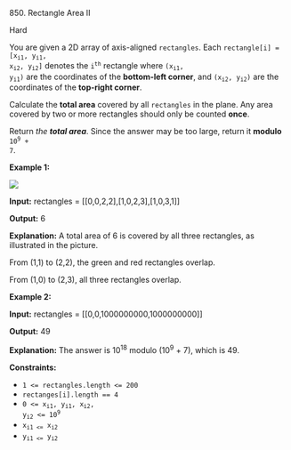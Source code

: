 850\. Rectangle Area II

Hard

You are given a 2D array of axis-aligned `rectangles`. Each <code>rectangle[i] = [x<sub>i1</sub>, y<sub>i1</sub>, x<sub>i2</sub>, y<sub>i2</sub>]</code> denotes the <code>i<sup>th</sup></code> rectangle where <code>(x<sub>i1</sub>, y<sub>i1</sub>)</code> are the coordinates of the **bottom-left corner**, and <code>(x<sub>i2</sub>, y<sub>i2</sub>)</code> are the coordinates of the **top-right corner**.

Calculate the **total area** covered by all `rectangles` in the plane. Any area covered by two or more rectangles should only be counted **once**.

Return _the **total area**_. Since the answer may be too large, return it **modulo** <code>10<sup>9</sup> + 7</code>.

**Example 1:**

![](https://s3-lc-upload.s3.amazonaws.com/uploads/2018/06/06/rectangle_area_ii_pic.png)

**Input:** rectangles = [[0,0,2,2],[1,0,2,3],[1,0,3,1]]

**Output:** 6

**Explanation:** A total area of 6 is covered by all three rectangles, as illustrated in the picture. 

From (1,1) to (2,2), the green and red rectangles overlap. 

From (1,0) to (2,3), all three rectangles overlap.

**Example 2:**

**Input:** rectangles = [[0,0,1000000000,1000000000]]

**Output:** 49

**Explanation:** The answer is 10<sup>18</sup> modulo (10<sup>9</sup> + 7), which is 49.

**Constraints:**

*   `1 <= rectangles.length <= 200`
*   `rectanges[i].length == 4`
*   <code>0 <= x<sub>i1</sub>, y<sub>i1</sub>, x<sub>i2</sub>, y<sub>i2</sub> <= 10<sup>9</sup></code>
*   <code>x<sub>i1 <=</sub> x<sub>i2</sub></code>
*   <code>y<sub>i1 <=</sub> y<sub>i2</sub></code>